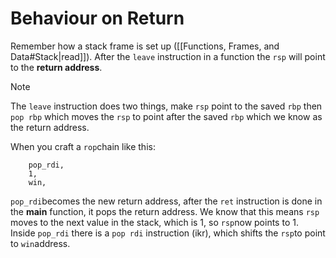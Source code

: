 # Behaviour on Return
Remember how a stack frame is set up ([[Functions, Frames, and Data#Stack|read]]). After the `leave` instruction in a function the `rsp` will point to the **return address**.
>[!note]
>The `leave` instruction does two things, make `rsp` point to the saved `rbp` then `pop rbp` which moves the `rsp` to point after the saved `rbp` which we know as the return address.

When you craft a `rop`chain like this:
```
    pop_rdi,
    1,
    win,
```
`pop_rdi`becomes the new return address, after the `ret` instruction is done in the **main** function, it pops the return address. We know that this means `rsp` moves to the next value in the stack, which is 1, so `rsp`now points to 1. Inside `pop_rdi` there is a `pop rdi` instruction (ikr), which shifts the `rsp`to point to `win`address. 